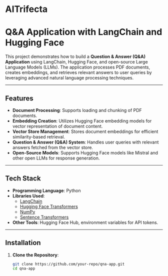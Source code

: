 # AITrifecta
# Q&A Application with LangChain and Hugging Face  

This project demonstrates how to build a **Question & Answer (Q&A) Application** using LangChain, Hugging Face, and open-source Large Language Models (LLMs). The application processes PDF documents, creates embeddings, and retrieves relevant answers to user queries by leveraging advanced natural language processing techniques.

---

## Features  
- **Document Processing**: Supports loading and chunking of PDF documents.  
- **Embedding Creation**: Utilizes Hugging Face embedding models for vector representation of document content.  
- **Vector Store Management**: Stores document embeddings for efficient similarity-based retrieval.  
- **Question & Answer (Q&A) System**: Handles user queries with relevant answers fetched from the vector store.  
- **Open-Source Models**: Supports Hugging Face models like Mistral and other open LLMs for response generation.

---

## Tech Stack  
- **Programming Language**: Python  
- **Libraries Used**:  
  - [LangChain](https://github.com/hwchase17/langchain)  
  - [Hugging Face Transformers](https://huggingface.co/)  
  - [NumPy](https://numpy.org/)  
  - [Sentence Transformers](https://www.sbert.net/)  
- **Other Tools**: Hugging Face Hub, environment variables for API tokens.  

---

## Installation  

1. **Clone the Repository**:  
   ```bash
   git clone https://github.com/your-repo/qna-app.git
   cd qna-app
